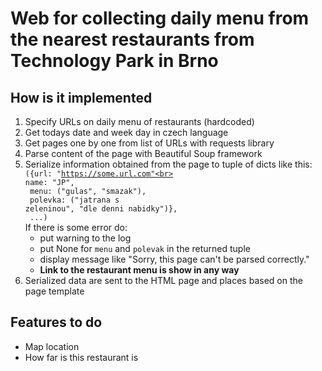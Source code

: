# Web for collecting daily menu from the nearest restaurants from Technology Park in Brno 

## How is it implemented

1. Specify URLs on daily menu of restaurants (hardcoded)
2. Get todays date and week day in czech language
3. Get pages one by one from list of URLs with requests library
4. Parse content of the page with Beautiful Soup framework
5. Serialize information obtained from the page to tuple of dicts like this:<br>
   <code>({url: "https://some.url.com"<br>
       name: "JP",<br>
           menu: ("gulas", "smazak"),<br>
           polevka: ("jatrana s zeleninou", "dle denni nabidky")},<br> 
           ...)</code><br>
    If there is some error do:
    - put warning to the log
    - put None for `menu` and `polevak` in the returned tuple
    - display message like "Sorry, this page can't be parsed correctly."
    - **Link to the restaurant menu is show in any way**
6. Serialized data are sent to the HTML page and places based on the page template

## Features to do

- Map location
- How far is this restaurant is